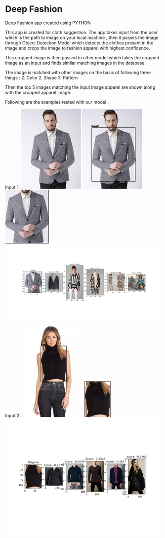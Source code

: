 # Deep Fashion
 Deep Fashion app created using PYTHON

 This app is created for cloth suggestion. The app takes input from the user which is the path to image on your local machine , then it passes the image through Object Detection Model which detects the clothes present in the image and crops the image to fashion apparel with highest confidence.

 This cropped image is then passed to other model which takes the cropped image as an input and finds similar matching images in the database.

 The image is matched with other images on the basis of following three things :
    2. Color
    2. Shape
    3. Pattern

  Then the top 5 images matching the input image apparel are shown along with the cropped apparel image.

  Following are the examples tested with our model :

  Input 1:
    ![Image of Input1](Img1.jpg?raw=true "Input 1")
    ![Image of Input1 Boxed](Img1_boxed.jpg?raw=true "Input 1 Boxed")
    ![Image of Input1 Cropped](Img1_cropped.jpg?raw=true "Input 1 Croppped")
    ![Image of Input1 Result](Img1Result.png?raw=true "Input 1 Result")


  Input 2:
    ![Image of Input2 Boxed](Img2_boxed.jpg?raw=true "Input 2 Boxed")
    ![Image of Input2 Cropped](Img2_cropped.jpg?raw=true "Input 2 Croppped")
    ![Image of Input2 Result](Img2Result.png?raw=true "Input 2 Result")
